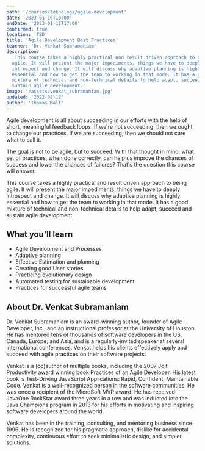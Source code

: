 ```yaml
---
path: '/courses/teknologi/agile-development'
date: '2023-01-10T10:00'
endDate: '2023-01-11T17:00'
confirmed: true
location: 'TBD'
title: 'Agile Development Best Practices'
teacher: 'Dr. Venkat Subramaniam'
description:
  'This course takes a highly practical and result driven approach to being
  agile. It will present the major impediments, things we have to deeply
  introspect and change. It will discuss why adaptive planning is highly
  essential and how to get the team to working in that mode. It has a good
  mixture of technical and non-technical details to help adapt, succeed and
  sustain agile development.'
image: '/assets/venkat_subramaniam.jpg'
updated: '2022-08-12'
author: 'Thomas Malt'
---
```


Agile development is all about succeeding in our efforts with the help of
short, meaningful feedback loops. If we're not succeeding, then we ought to
change our practices. If we are succeeding, then we should not care what to
call it.

The goal is not to be agile, but to succeed. With that thought in mind, what
set of practices, when done correctly, can help us improve the chances of
success and lower the chances of failures? That's the question this course
will answer.

This course takes a highly practical and result driven approach to being
agile. It will present the major impediments, things we have to deeply
introspect and change. It will discuss why adaptive planning is highly
essential and how to get the team to working in that mode. It has a good
mixture of technical and non-technical details to help adapt, succeed and
sustain agile development.

## What you'll learn

- Agile Development and Processes
- Adaptive planning
- Effective Estimation and planning
- Creating good User stories
- Practicing evolutionary design
- Automated testing for sustainable development
- Practices for successful agile teams

## About Dr. Venkat Subramaniam

Dr. Venkat Subramaniam is an award-winning author, founder of Agile Developer,
Inc., and an instructional professor at the University of Houston. He has
mentored tens of thousands of software developers in the US, Canada, Europe,
and Asia, and is a regularly-invited speaker at several international
conferences. Venkat helps his clients effectively apply and succeed with agile
practices on their software projects.

Venkat is a (co)author of multiple books, including the 2007 Jolt Productivity
award winning book Practices of an Agile Developer. His latest book is
Test-Driving JavaScript Applications: Rapid, Confident, Maintainable Code.
Venkat is a well-recognized person in the software communities. He was once a
recipient of the MicroSoft MVP award. He has received JavaOne RockStar award
three years in a row and was inducted into the Java Champions program in 2013
for his efforts in motivating and inspiring software developers around the
world.

Venkat has been in the training, consulting, and mentoring business
since 1996. He is recognized for his pragmatic approach, dislike for
accidental complexity, continuous effort to seek minimalistic design, and
simpler solutions.
